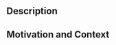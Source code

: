 <!-- Make sure you've run `gradlew clean check jar assemble` before commit. -->
<!-- Don't forget that you can always force push to your private branches to make changes. -->
<!-- Please make sure there are no weird commits in the change set by rebasing to latest upstream. -->
<!-- Please squash typo/checkstyle/review fix commits into the base commit. -->

## Description
<!-- Please describe the changes you made on a high level. -->
<!-- Make sure you reference the GitHub issue here if this change is related to one. -->

## Motivation and Context
<!-- Why is this change required? What problem does it solve? -->
<!-- If it's fixing a bug reference it or provide repro steps. -->

<!-- If you have any issues feel free to create the PR anyway, we'll help to resolve them. -->